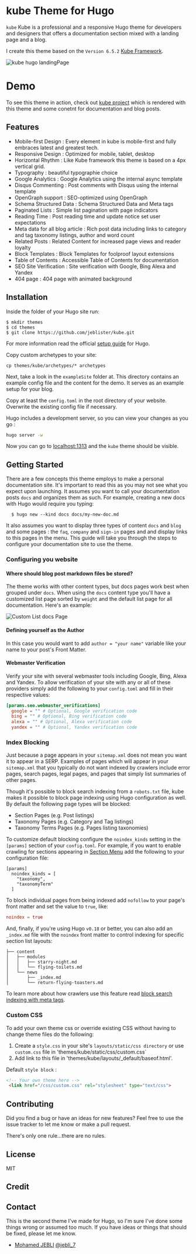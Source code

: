 # kube Theme for Hugo

`kube` Kube is a professional  and a responsive Hugo theme for developers and designers that offers a documentation section mixed with a landing page and a blog.

I create this theme  based on the `Version 6.5.2` [Kube Framework](https://imperavi.com/kube/). 

![kube hugo landingPage]()

# Demo

To see this theme in action, check out [kube project](http://kube.elemnts.org) which is rendered with this theme and some conetnt for documentation and blog posts.

## Features

- Mobile-first Design : Every element in kube is mobile-first and fully embraces latest and greatest tech.
- Responsive Design : Optimized for mobile, tablet, desktop
- Horizontal Rhythm : Like Kube framework this theme is based on a 4px vertical grid.
- Typography : beautiful typographie choice
- Google Analytics : Google Analytics using the internal async template
- Disqus Commenting : Post comments with Disqus using the internal template
- OpenGraph support : SEO-optimized using OpenGraph
- Schema Structured Data : Schema Structured Data and Meta tags
- Paginated Lists : Simple list pagination with page indicators
- Reading Time : Post reading time and update notice set user expectations
- Meta data for all blog article : Rich post data including links to category and tag taxonomy listings, author and word count
- Related Posts : Related Content for increased page views and reader loyalty
- Block Templates : Block Templates for foolproof layout extensions
- Table of Contents : Accessible Table of Contents for documentation
- SEO Site Verification : Site verification with Google, Bing Alexa and Yandex
- 404 page : 404 page with animated background

## Installation

Inside the folder of your Hugo site run:

    $ mkdir themes
    $ cd themes
    $ git clone https://github.com/jeblister/kube.git

For more information read the official [setup guide](//gohugo.io/overview/installing/) for Hugo.


Copy custom archetypes to your site:

```shell
cp themes/kube/archetypes/* archetypes
```


Next, take a look in the `exampleSite` folder at. This directory contains an example config file and the content for the demo. It serves as an example setup for your blog. 

Copy at least the `config.toml` in the root directory of your website. Overwrite the existing config file if necessary. 

Hugo includes a development server, so you can view your changes as you go :

``` sh
hugo server -w
```

Now you can go to [localhost:1313](http://localhost:1313) and the `kube`
theme should be visible.


## Getting Started

There are a few concepts this theme employs to make a personal documentation site. It's important to read this as you may not see what you expect upon launching. It assumes you want to call your documentation posts `docs` and organizes them as such. For example, creating a new docs with Hugo would require you typing:

```
  $ hugo new --kind docs docs/my-new-doc.md

```

It also assumes you want to display three types of content `docs` and `blog` and some pages : the `faq`, `company` and `sign-in` pages and and display links to this pages in the menu. This guide will take you through the steps to configure your documentation site to use the theme.

### Configuring you website

#### Where should blog post markdown files be stored?

The theme works with other content types, but docs pages work best when grouped under `docs`. When using the `docs` content type you'll have a customized list page sorted by `weight` and the default list page for all documentation. Here's an example:

![Custom List docs Page]()



#### Defining yourself as the Author

In this case you would want to add `author = "your name"` variable like your name to your post's Front Matter.


#### Webmaster Verification

Verify your site with several webmaster tools including Google, Bing, Alexa and Yandex. To allow verification of your site with any or all of these providers simply add the following to your `config.toml` and fill in their respective values:

```toml
[params.seo.webmaster_verifications]
  google = "" # Optional, Google verification code
  bing = "" # Optional, Bing verification code
  alexa = "" # Optional, Alexa verification code
  yandex = "" # Optional, Yandex verification code
```

### Index Blocking

Just because a page appears in your `sitemap.xml` does not mean you want it to appear in a SERP. Examples of pages which will appear in your `sitemap.xml` that you typically do not want indexed by crawlers include error pages, search pages, legal pages, and pages that simply list summaries of other pages.

Though it's possible to block search indexing from a `robots.txt` file, kube makes it possible to block page indexing using Hugo configuration as well. By default the following page types will be blocked:

- Section Pages (e.g. Post listings)
- Taxonomy Pages (e.g. Category and Tag listings)
- Taxonomy Terms Pages (e.g. Pages listing taxonomies)

To customize default blocking configure the `noindex_kinds` setting in the `[params]` section of your `config.toml`. For example, if you want to enable crawling for sections appearing in [Section Menu](#adding-a-section-menu) add the following to your configuration file:

```
[params]
  noindex_kinds = [
    "taxonomy",
    "taxonomyTerm"
  ]
```

To block individual pages from being indexed add `nofollow` to your page's front matter and set the value to `true`, like:

```toml
noindex = true
```

And, finally, if you're using Hugo `v0.18` or better, you can also add an `_index.md` file with the `noindex` front matter to control indexing for specific section list layouts:

```shell
├── content
│   ├── modules
│   │   ├── starry-night.md
│   │   └── flying-toilets.md
│   └── news
│       ├── _index.md
│       └── return-flying-toasters.md
```

To learn more about how crawlers use this feature read [block search indexing with meta tags](https://support.google.com/webmasters/answer/93710).

### Custom CSS

To add your own theme css or override existing CSS without having to change theme files do the following:

1. Create a `style.css` in your site's `layouts/static/css directory` or use `custom.css` file in 'themes/kube/static/css/custom.css`
1. Add link to this file in 'themes/kube/layouts/_default/baseof.html'.

Default `style block` :

```html
<!-- Your own theme here -->
 <link href="/css/custom.css" rel="stylesheet" type="text/css">

```


## Contributing

Did you find a bug or have an ideas for new features? Feel free to use the issue tracker to let me know or make a pull request.

There's only one rule...there are no rules.

## License

MIT

## Credit 
[kube framework]: https://imperavi.com/kube/
[after dark]: https://github.com/comfusion/after-dark

## Contact

This is the second theme I've made for Hugo, so I'm sure I've done some things wrong or assumed too much. If you have ideas or things that should be fixed, please let me know.

- [Mohamed JEBLI](http://findme.surge.sh) [@jebli_7](http://twitter.com/jebli_7)

